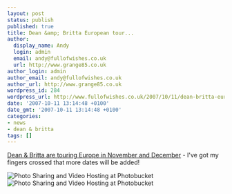 ```yaml
---
layout: post
status: publish
published: true
title: Dean &amp; Britta European tour...
author:
  display_name: Andy
  login: admin
  email: andy@fullofwishes.co.uk
  url: http://www.grange85.co.uk
author_login: admin
author_email: andy@fullofwishes.co.uk
author_url: http://www.grange85.co.uk
wordpress_id: 284
wordpress_url: http://www.fullofwishes.co.uk/2007/10/11/dean-britta-european-tour/
date: '2007-10-11 13:14:48 +0100'
date_gmt: '2007-10-11 13:14:48 +0100'
categories:
- news
- dean & britta
tags: []
---
```

<p><a href="http://www.grange85.co.uk/galaxie/index.php?a=7">Dean & Britta are touring Europe in November and December</a> - I've got my fingers crossed that more dates will be added!</p>
<p><img src="http://i36.photobucket.com/albums/e31/randallfuxa/000deanandbrittatour3copy.jpg" border="0" alt="Photo Sharing and Video Hosting at Photobucket"/><br/><img src="http://i36.photobucket.com/albums/e31/randallfuxa/000deanandbrittatour2copy.jpg" border="0" alt="Photo Sharing and Video Hosting at Photobucket"/></p>
